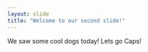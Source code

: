 ```yaml
---
layout: slide
title: "Welcome to our second slide!"
---
```

We saw some cool dogs today!
Lets go Caps!